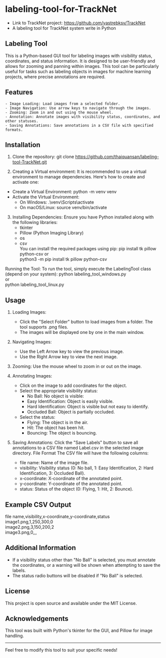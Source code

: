 # labeling-tool-for-TrackNet
- Link to TrackNet project: https://github.com/yastrebksv/TrackNet
- A labeling tool for TrackNet system write in Python

## Labeling Tool
This is a Python-based GUI tool for labeling images with visibility status, coordinates, and status information. It is designed to be user-friendly and allows for zooming and panning within images. This tool can be particularly useful for tasks such as labeling objects in images for machine learning projects, where precise annotations are required.

## Features
    - Image Loading: Load images from a selected folder.
    - Image Navigation: Use arrow keys to navigate through the images.
    - Zooming: Zoom in and out using the mouse wheel.
    - Annotation: Annotate images with visibility status, coordinates, and other statuses.
    - Saving Annotations: Save annotations in a CSV file with specified formats.

## Installation
1. Clone the repository:
git clone https://github.com/thaiquansan/labeling-tool-TrackNet.git

2. Creating a Virtual environment:
It is recommended to use a virtual environment to manage dependencies. Here's how to create and activate one:
- Create a Virtual Environment:
    python -m venv venv
- Activate the Virtual Environment:
    + On Windows: .\venv\Scripts\activate
    + On macOS/Linux: source venv/bin/activate

3. Installing Dependencies: Ensure you have Python installed along with the following libraries:
    - tkinter
    - Pillow (Python Imaging Library)
    - os
    - csv   
You can install the required packages using pip:
pip install tk pillow python-csv
or   
python3 -m pip install tk pillow python-csv

Running the Tool:
To run the tool, simply execute the LabelingTool class (depend on your system):
    python labeling_tool_windows.py   
    or   
    python labeling_tool_linux.py   

## Usage
1. Loading Images:
    - Click the "Select Folder" button to load images from a folder. The tool supports .png files.
    - The images will be displayed one by one in the main window.
2. Navigating Images:
    - Use the Left Arrow key to view the previous image.
    - Use the Right Arrow key to view the next image.
3. Zooming:
    Use the mouse wheel to zoom in or out on the image. 

4. Annotating Images:
    - Click on the image to add coordinates for the object.
    - Select the appropriate visibility status:
        + No Ball: No object is visible:
        + Easy Identification: Object is easily visible.
        + Hard Identification: Object is visible but not easy to identify.
        + Occluded Ball: Object is partially occluded.
    - Select the status:
        + Flying: The object is in the air.
        + Hit: The object has been hit.
        + Bouncing: The object is bouncing.

5. Saving Annotations:
Click the "Save Labels" button to save all annotations to a CSV file named Label.csv in the selected image directory.
File Format
The CSV file will have the following columns:
    - file name: Name of the image file.
    - visibility: Visibility status (0: No ball, 1: Easy Identification, 2: Hard Identification, 3: Occluded Ball).
    - x-coordinate: X-coordinate of the annotated point.
    - y-coordinate: Y-coordinate of the annotated point.
    - status: Status of the object (0: Flying, 1: Hit, 2: Bounce).

## Example CSV Output
file name,visibility,x-coordinate,y-coordinate,status  
image1.png,1,250,300,0  
image2.png,3,150,200,2  
image3.png,0,,,  

## Additional Information
- If a visibility status other than "No Ball" is selected, you must annotate the coordinates, or a warning will be shown when attempting to save the labels.
- The status radio buttons will be disabled if "No Ball" is selected.

## License
This project is open source and available under the MIT License.

## Acknowledgements
This tool was built with Python's tkinter for the GUI, and Pillow for image handling.

---------------------------------------------------------------------------------------------------

Feel free to modify this tool to suit your specific needs!
